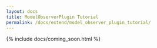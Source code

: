 ```yaml
---
layout: docs
title: ModelObserverPlugin Tutorial
permalink: /docs/extend/model_observer_plugin_tutorial/
---
```


{% include docs/coming_soon.html %}
